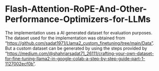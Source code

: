 # Flash-Attention-RoPE-And-Other-Performance-Optimizers-for-LLMs
The implementation uses a AI generated dataset for evaluation purposes. The dataset used for the implementation was obtained from “https://github.com/sadat1971/Llama2_custom_finetuning/tree/main/Data”. But a custom dataset can be generated by using the steps provided by “https://medium.com/@shahriarsadat71_26111/crafting-your-own-dataset-for-fine-tuning-llama2-in-google-colab-a-step-by-step-guide-part-1-1127002ecf0b”. 
